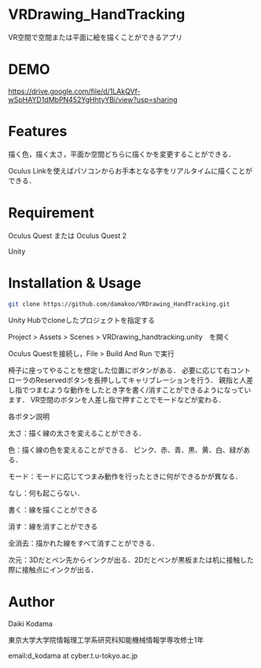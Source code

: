 # VRDrawing_HandTracking

VR空間で空間または平面に絵を描くことができるアプリ

# DEMO

https://drive.google.com/file/d/1LAkQVf-wSpHAYD1dMbPN452YgHhtyYBi/view?usp=sharing


# Features

描く色，描く太さ，平面か空間どちらに描くかを変更することができる．

Oculus Linkを使えばパソコンからお手本となる字をリアルタイムに描くことができる．

# Requirement

Oculus Quest または Oculus Quest 2

Unity

# Installation & Usage

```bash
git clone https://github.com/damakoo/VRDrawing_HandTracking.git
```

Unity Hubでcloneしたプロジェクトを指定する

Project > Assets > Scenes > VRDrawing_handtracking.unity　を開く

Oculus Questを接続し，File > Build And Run で実行

椅子に座ってやることを想定した位置にボタンがある．
必要に応じて右コントローラのReservedボタンを長押ししてキャリブレーションを行う．
親指と人差し指でつまむような動作をしたとき字を書く/消すことができるようになっています．
VR空間のボタンを人差し指で押すことでモードなどが変わる．


各ボタン説明

太さ：描く線の太さを変えることができる．

色：描く線の色を変えることができる．
ピンク、赤、青、黒、黄、白、緑がある．

モード：モードに応じてつまみ動作を行ったときに何ができるかが異なる．

なし：何も起こらない．

書く：線を描くことができる

消す：線を消すことができる

全消去：描かれた線をすべて消すことができる．

次元：3Dだとペン先からインクが出る．2Dだとペンが黒板または机に接触した際に接触点にインクが出る．


# Author
Daiki Kodama

東京大学大学院情報理工学系研究科知能機械情報学専攻修士1年

email:d_kodama at cyber.t.u-tokyo.ac.jp


